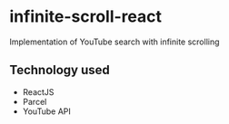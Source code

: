 # infinite-scroll-react

Implementation of YouTube search with infinite scrolling

## Technology used

- ReactJS
- Parcel
- YouTube API  
